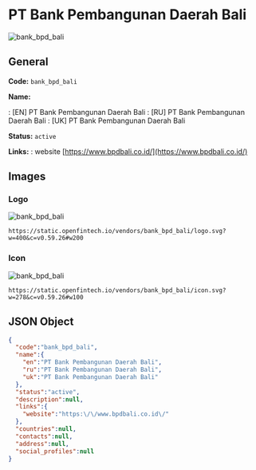 
# PT Bank Pembangunan Daerah Bali 
![bank_bpd_bali](https://static.openfintech.io/vendors/bank_bpd_bali/logo.svg?w=400&c=v0.59.26#w200)  

## General 
 
**Code:** `bank_bpd_bali` 
 
**Name:** 
 
:	[EN] PT Bank Pembangunan Daerah Bali 
:	[RU] PT Bank Pembangunan Daerah Bali 
:	[UK] PT Bank Pembangunan Daerah Bali 
 
**Status:** `active` 
 
**Links:** 
: website [https://www.bpdbali.co.id/](https://www.bpdbali.co.id/) 
 

## Images 

### Logo 
 
![bank_bpd_bali](https://static.openfintech.io/vendors/bank_bpd_bali/logo.svg?w=400&c=v0.59.26#w200)  

```
https://static.openfintech.io/vendors/bank_bpd_bali/logo.svg?w=400&c=v0.59.26#w200
```  

### Icon 
 
![bank_bpd_bali](https://static.openfintech.io/vendors/bank_bpd_bali/icon.svg?w=278&c=v0.59.26#w100)  

```
https://static.openfintech.io/vendors/bank_bpd_bali/icon.svg?w=278&c=v0.59.26#w100
```  

## JSON Object 

```json
{
  "code":"bank_bpd_bali",
  "name":{
    "en":"PT Bank Pembangunan Daerah Bali",
    "ru":"PT Bank Pembangunan Daerah Bali",
    "uk":"PT Bank Pembangunan Daerah Bali"
  },
  "status":"active",
  "description":null,
  "links":{
    "website":"https:\/\/www.bpdbali.co.id\/"
  },
  "countries":null,
  "contacts":null,
  "address":null,
  "social_profiles":null
}
```  
